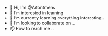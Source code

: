 - 👋 Hi, I’m @Artontmens
- 👀 I’m interested in learning 
- 🌱 I’m currently learning everything interesting..
- 💞️ I’m looking to collaborate on ...
- 📫 How to reach me ...

<!---
Artontmens/Artontmens is a ✨ special ✨ repository because its `README.md` (this file) appears on your GitHub profile.
You can click the Preview link to take a look at your changes.
--->
